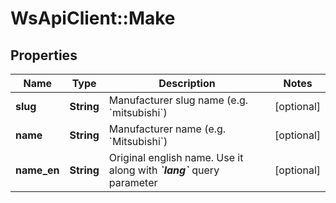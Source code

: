 # WsApiClient::Make

## Properties
Name | Type | Description | Notes
------------ | ------------- | ------------- | -------------
**slug** | **String** | Manufacturer slug name (e.g. &#x60;mitsubishi&#x60;) | [optional] 
**name** | **String** | Manufacturer name (e.g. &#x60;Mitsubishi&#x60;) | [optional] 
**name_en** | **String** |  Original english name. Use it along with _**&#x60;lang&#x60;**_ query parameter   | [optional] 


